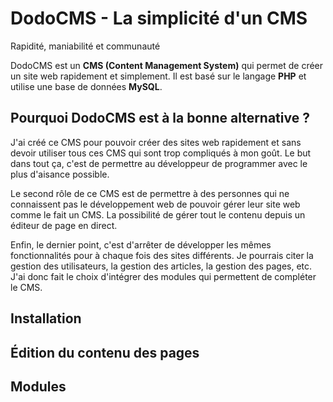 # DodoCMS - La simplicité d'un CMS

Rapidité, maniabilité et communauté 

DodoCMS est un **CMS (Content Management System)** qui permet de créer un site web rapidement et simplement. 
Il est basé sur le langage **PHP** et utilise une base de données **MySQL**. 

## Pourquoi DodoCMS est à la bonne alternative ?

J'ai créé ce CMS pour pouvoir créer des sites web rapidement et sans devoir utiliser tous ces CMS qui sont trop compliqués à mon goût. 
Le but dans tout ça, c'est de permettre au développeur de programmer avec le plus d'aisance possible. 

Le second rôle de ce CMS est de permettre à des personnes qui ne connaissent pas le développement web de pouvoir gérer leur site web comme le fait un CMS. 
La possibilité de gérer tout le contenu depuis un éditeur de page en direct. 

Enfin, le dernier point, c'est d'arrêter de développer les mêmes fonctionnalités pour à chaque fois des sites différents. 
Je pourrais citer la gestion des utilisateurs, la gestion des articles, la gestion des pages, etc. 
J'ai donc fait le choix d'intégrer des modules qui permettent de compléter le CMS.


## Installation

## Édition du contenu des pages

## Modules 